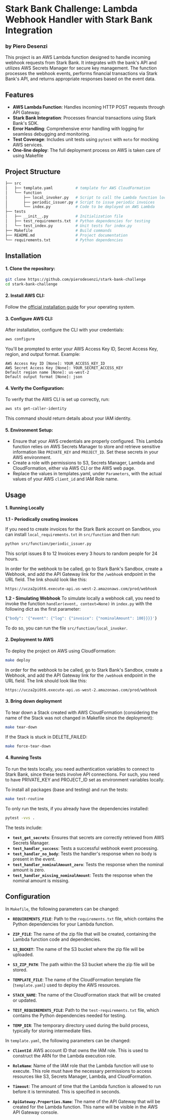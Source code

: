 # Stark Bank Challenge: Lambda Webhook Handler with Stark Bank Integration
### by Piero Desenzi

This project is an AWS Lambda function designed to handle incoming webhook requests from Stark Bank. It integrates with the bank's API and utilizes AWS Secrets Manager for secure key management. The function processes the webhook events, performs financial transactions via Stark Bank's API, and returns appropriate responses based on the event data.

## Features

- **AWS Lambda Function**: Handles incoming HTTP POST requests through API Gateway.
- **Stark Bank Integration**: Processes financial transactions using Stark Bank's SDK.
- **Error Handling**: Comprehensive error handling with logging for seamless debugging and monitoring.
- **Test Coverage**: Includes unit tests using `pytest` with `moto` for mocking AWS services.
- **One-line deploy**: The full deployment process on AWS is taken care of using Makefile

## Project Structure

```bash
├── src
│   ├── template.yaml          # template for AWS CloudFormation
│   └── function
│       ├── local_invoker.py   # Script to call the Lambda function locally
│       ├── periodic_issuer.py # Script to issue periodic invoices
│       └── index.py           # Code to be deployed on AWS Lambda
├── tests
│   ├── __init__.py            # Initialization file
│   ├── test_requirements.txt  # Python dependencies for testing
│   └── test_index.py          # Unit tests for index.py
├── Makefile                   # Build commands
├── README.md                  # Project documentation
└── requirements.txt           # Python dependencies
```

## Installation

#### 1. Clone the repository:

   ```bash
   git clone https://github.com/pierodesenzi/stark-bank-challenge
   cd stark-bank-challenge
   ```

#### 2. Install AWS CLI:

   Follow the [official installation guide](https://docs.aws.amazon.com/cli/latest/userguide/install-cliv2.html) for your operating system.

#### 3. Configure AWS CLI:

   After installation, configure the CLI with your credentials:

   ```bash
   aws configure
   ```

   You'll be prompted to enter your AWS Access Key ID, Secret Access Key, region, and output format. Example:

   ```
   AWS Access Key ID [None]: YOUR_ACCESS_KEY_ID
   AWS Secret Access Key [None]: YOUR_SECRET_ACCESS_KEY
   Default region name [None]: us-west-2
   Default output format [None]: json
   ```

#### 4. Verify the Configuration:

   To verify that the AWS CLI is set up correctly, run:

   ```bash
   aws sts get-caller-identity
   ```

   This command should return details about your IAM identity.

#### 5. Environment Setup:

- Ensure that your AWS credentials are properly configured. This Lambda function relies on AWS Secrets Manager to store and retrieve sensitive information like `PRIVATE_KEY` and `PROJECT_ID`. Set these secrets in your AWS environment.
- Create a role with permissions to S3, Secrets Manager, Lambda and CloudFormation, either via AWS CLI or the AWS web page.
- Replace the values in templates.yaml, under `Parameters`, with the actual values of your AWS `client_id` and IAM Role name.


## Usage

#### 1. Running Locally

**1.1 - Periodically creating invoices**

If you need to create invoices for the Stark Bank account on Sandbox, you can install `local_requirements.txt` in `src/function` and then run:
```bash
python src/function/periodic_issuer.py
```

This script issues 8 to 12 Invoices every 3 hours to random people for 24 hours.

In order for the webhook to be called, go to Stark Bank's Sandbox, create a Webhook, and add the API Gateway link for the `/webhook` endpoint in the URL field. The link should look like this:
```
https://ucza2pi6t6.execute-api.us-west-2.amazonaws.com/prod/webhook
```

**1.2 - Simulating Webhook**
To simulate locally a webhook call, you need to invoke the function `handler(event, context=None)` in `index.py` with the following dict as the first parameter:

```python
{"body": '{"event": {"log": {"invoice": {"nominalAmount": 100}}}}'}
```


To do so, you can run the file `src/function/local_invoker`.

#### 2. Deployment to AWS

To deploy the project on AWS using CloudFormation:

```bash
make deploy
```

In order for the webhook to be called, go to Stark Bank's Sandbox, create a Webhook, and add the API Gateway link for the `/webhook` endpoint in the URL field. The link should look like this:
```
https://ucza2pi6t6.execute-api.us-west-2.amazonaws.com/prod/webhook
```

#### 3. Bring down deployment

To tear down a Stack created with AWS CloudFormation (considering the name of the Stack was not changed in Makefile since the deployment):

```bash
make tear-down
```

If the Stack is stuck in DELETE_FAILED:

```bash
make force-tear-down
```


#### 4. Running Tests

To run the tests locally, you need authentication variables to connect to Stark Bank, since these tests involve API connections. For such, you need to have PRIVATE_KEY and PROJECT_ID set as environment variables locally.

To install all packages (base and testing) and run the tests:

```bash
make test-routine
```

To only run the tests, if you already have the dependencies installed:

```bash
pytest -vvs .
```

The tests include:

- **`test_get_secrets`**: Ensures that secrets are correctly retrieved from AWS Secrets Manager.
- **`test_handler_success`**: Tests a successful webhook event processing.
- **`test_handler_no_body`**: Tests the handler's response when no body is present in the event.
- **`test_handler_nominalAmount_zero`**: Tests the response when the nominal amount is zero.
- **`test_handler_missing_nominalAmount`**: Tests the response when the nominal amount is missing.


## Configuration

In `Makefile`, the following parameters can be changed:

- **`REQUIREMENTS_FILE`**:
  Path to the `requirements.txt` file, which contains the Python dependencies for your Lambda function.

- **`ZIP_FILE`**:
  The name of the zip file that will be created, containing the Lambda function code and dependencies.

- **`S3_BUCKET`**:
  The name of the S3 bucket where the zip file will be uploaded.

- **`S3_ZIP_PATH`**:
  The path within the S3 bucket where the zip file will be stored.

- **`TEMPLATE_FILE`**:
  The name of the CloudFormation template file (`template.yaml`) used to deploy the AWS resources.

- **`STACK_NAME`**:
  The name of the CloudFormation stack that will be created or updated.

- **`TEST_REQUIREMENTS_FILE`**:
  Path to the `test-requirements.txt` file, which contains the Python dependencies needed for testing.

- **`TEMP_DIR`**:
  The temporary directory used during the build process, typically for storing intermediate files.


In `template.yaml`, the following parameters can be changed:

- **`ClientId`**:
  AWS account ID that owns the IAM role. This is used to construct the ARN for the Lambda execution role.

- **`RoleName`**:
  Name of the IAM role that the Lambda function will use to execute. This role must have the necessary permissions to access resources like S3, Secrets Manager, Lambda, and CloudFormation.

- **`Timeout`**:
  The amount of time that the Lambda function is allowed to run before it is terminated. This is specified in seconds.

- **`ApiGateway.Properties.Name`**:
  The name of the API Gateway that will be created for the Lambda function. This name will be visible in the AWS API Gateway console.
